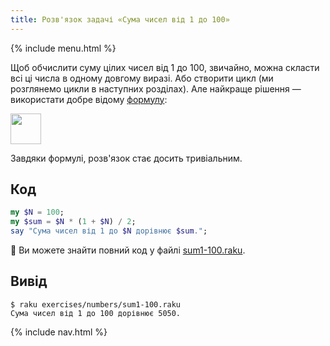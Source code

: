 ```yaml
---
title: Розв'язок задачі «Сума чисел від 1 до 100»
---
```


{% include menu.html %}

Щоб обчислити суму цілих чисел від 1 до 100, звичайно, можна скласти всі ці числа в одному довгому виразі. Або створити цикл (ми розглянемо цикли в наступних розділах). Але найкраще рішення — використати добре відому [формулу](https://uk.wikipedia.org/wiki/1_%2B_2_%2B_3_%2B_4_%2B_⋯):

<div class="formula"><img src="sum.png" style="height: 3.5em; width: auto" /></div>

Завдяки формулі, розв'язок стає досить тривіальним.

## Код

```raku
my $N = 100;
my $sum = $N * (1 + $N) / 2;
say "Сума чисел від 1 до $N дорівнює $sum.";
```

🦋 Ви можете знайти повний код у файлі [sum1-100.raku](https://github.com/ash/raku-course/blob/master/exercises/numbers/sum1-100.raku).

## Вивід

```console
$ raku exercises/numbers/sum1-100.raku 
Сума чисел від 1 до 100 дорівнює 5050.
```

{% include nav.html %}